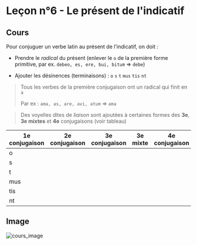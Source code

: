 # Leçon n°6 - Le présent de l'indicatif

## Cours

Pour conjuguer un verbe latin au présent de l'indicatif, on doit :

* Prendre le *radical* du présent (enlever le `o` de la première forme primitive, par ex. `debeo, es, ere, bui, bitum` => `debe`)

* Ajouter les désinences (terminaisons) : `o` `s` `t` `mus` `tis` `nt`

> Tous les verbes de la première conjugaison ont un radical qui finit en `a`
>
> Par ex : `ama, as, are, avi, atum` => `ama`

> Des voyelles dites de *liaison* sont ajoutées à certaines formes des **3e**, **3e mixtes** et **4e** conjugaisons (voir tableau)

| 1e conjugaison | 2e conjugaison | 3e conjugaison | 3e mixte | 4e conjugaison | verbe être |
|----------------|----------------|----------------|----------|----------------|------------|
| o
| s
| t
| mus
| tis
| nt

## Image

<img src="./6-présent bis.png" alt="cours_image">
